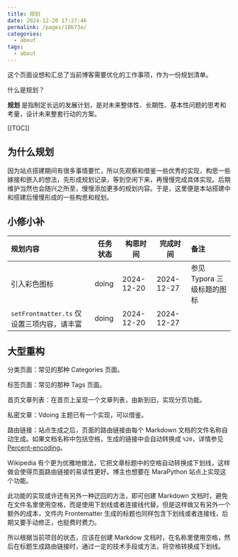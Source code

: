 ```yaml
---
title: 规划
date: 2024-12-20 17:27:46
permalink: /pages/18b73e/
categories: 
  - about
tags: 
  - about
---
```


这个页面设想和汇总了当前博客需要优化的工作事项，作为一份规划清单。

什么是规划？

**规划** 是指制定长远的发展计划，是对未来整体性、长期性、基本性问题的思考和考量，设计未来整套行动的方案。

[[TOC]]

## 为什么规划

因为站点搭建期间有很多事情要忙，所以先观察和借鉴一些优秀的实现，构思一些嫁接和嵌入的想法，先形成规划记录，等到空闲下来，再慢慢完成具体实现。后期维护当然也会随兴之所至，慢慢添加更多的规划内容。于是，这里便是本站搭建中和搭建后慢慢形成的一些构思和规划。

## 小修小补

| 规划内容                                   | 任务状态 | 构思时间   | 完成时间   | 备注                       |
| :----------------------------------------- | -------- | ---------- | ---------- | :------------------------- |
| 引入彩色图标                               | doing    | 2024-12-20 | 2024-12-27 | 参见 Typora 三级标题的图标 |
| `setFrontmatter.ts` 仅设置三项内容，请丰富 | doing    | 2024-12-20 | 2024-12-27 |                            |

## 大型重构

分类页面：常见的那种 Categories 页面。

标签页面：常见的那种 Tags 页面。

首页文章列表：在首页上呈现一个文章列表，由新到旧，实现分页功能。

私密文章：Vdoing 主题已有一个实现，可以借鉴。

路由链接：站点生成之后，页面的路由链接由每个 Markdown 文档的文件名称自动生成。如果文档名称中包括空格，生成的链接中会自动转换成 `%20`，详情参见 [Percent-encoding](https://en.wikipedia.org/wiki/Percent-encoding)。

Wikipedia 有个更为优雅地做法，它把文章标题中的空格自动转换成下划线，这样做会使得页面路由链接的易读性更好。博主也想要在 MaraPython 站点上实现这个功能。

此功能的实现或许还有另外一种迂回的方法，即可创建 Markdown 文档时，避免在文件名里使用空格，而是使用下划线或者连接线代替。但是这样做又有另外一个额外的成本，文件内 Frontematter 生成的标题也同样包含下划线或者连接线，后期又要手动修正，也挺费时费力。

所以根据当前项目的状态，应该在创建 Markdow 文档时，在名称里使用空格，然后在标题生成路由链接时，通过一定的技术手段或方法，将空格转换成下划线。
